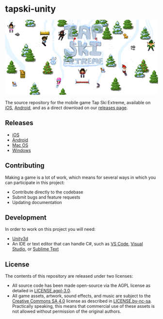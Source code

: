# tapski-unity

![Tap Ski Extreme](./feature.png)

The source repository for the mobile game Tap Ski Extreme, available on [iOS](https://itunes.apple.com/us/app/todo), [Android](https://play.google.com/store/apps/details?id=todo), and as a direct download on our [releases page](https://tapski.com/releases).

## Releases

- [iOS](https://itunes.apple.com/us/app/todo)
- [Android](https://play.google.com/store/apps/details?id=todo)
- [Mac OS](https://tapski.com/releases)
- [Windows](https://tapski.com/releases)

## Contributing

Making a game is a lot of work, which means for several ways in which you can participate in this project:

- Contribute directly to the codebase
- Submit bugs and feature requests
- Updating documentation

## Development

In order to work on this project you will need:

- [Unity3d](https://unity3d.com/get-unity/download)
- An IDE or text editor that can handle C#, such as [VS Code](https://code.visualstudio.com/), [Visual Studio](https://www.visualstudio.com/), or [Sublime Text](https://www.sublimetext.com/)

## License

The contents of this repository are released under two licenses:

- All source code has been made open-source via the AGPL license as detailed in [LICENSE.agpl-3.0](./LICENSE.agpl-3.0.md).
- All game assets, artwork, sound effects, and music are subject to the [Creative Commons SA 4.0](https://creativecommons.org/licenses/by-sa/4.0/) license as described in [LICENSE.by-nc-sa](./LICENSE.by-nc-sa.md). Practically speaking, this means that commercial use of these assets is not allowed without permission of the original authors.
